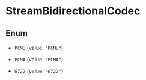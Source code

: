 

# StreamBidirectionalCodec

## Enum


* `PCMU` (value: `"PCMU"`)

* `PCMA` (value: `"PCMA"`)

* `G722` (value: `"G722"`)



